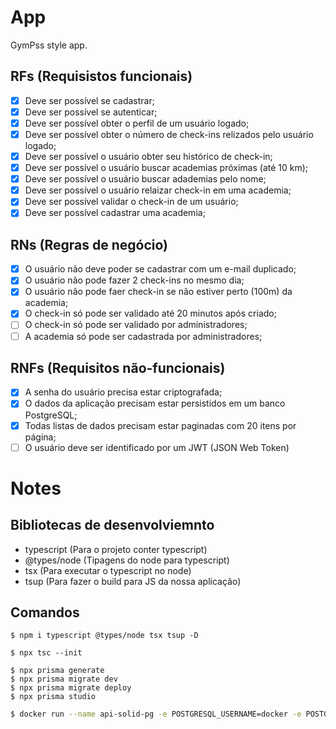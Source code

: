 # App

GymPss style app.

## RFs (Requisistos funcionais)

- [x] Deve ser possível se cadastrar;
- [x] Deve ser possível se autenticar;
- [x] Deve ser possível obter o perfil de um usuário logado;
- [x] Deve ser possível obter o número de check-ins relizados pelo usuário logado;
- [x] Deve ser possível o usuário obter seu histórico de check-in;
- [x] Deve ser possível o usuário buscar academias próximas (até 10 km);
- [x] Deve ser possível o usuário buscar adademias pelo nome;
- [x] Deve ser possível o usuário relaizar check-in em uma academia;
- [x] Deve ser possível validar o check-in de um usuário;   
- [x] Deve ser possível cadastrar uma academia;

## RNs (Regras de negócio)

- [x] O usuário não deve poder se cadastrar com um e-mail duplicado;
- [x] O usuário não pode fazer 2 check-ins no mesmo dia;
- [X] O usuário não pode faer check-in se não estiver perto (100m) da academia;
- [x] O check-in só pode ser validado até 20 minutos após criado;
- [ ] O check-in só pode ser validado por administradores;
- [ ] A academia só pode ser cadastrada por administradores;

## RNFs (Requisitos não-funcionais)

- [x] A senha do usuário precisa estar criptografada;
- [x] O dados da aplicação precisam estar persistidos em um banco PostgreSQL;
- [x] Todas listas de dados precisam estar paginadas com 20 itens por página;
- [ ] O usuário deve ser identificado por um JWT (JSON Web Token)

# Notes

## Bibliotecas de desenvolviemnto

- typescript (Para o projeto conter typescript)
- @types/node (Tipagens do node para typescript)
- tsx (Para executar o typescript no node)
- tsup (Para fazer o build para JS da nossa aplicação)

## Comandos

```
$ npm i typescript @types/node tsx tsup -D
```

```
$ npx tsc --init
```

```
$ npx prisma generate
$ npx prisma migrate dev
$ npx prisma migrate deploy
$ npx prisma studio
```

```sh
$ docker run --name api-solid-pg -e POSTGRESQL_USERNAME=docker -e POSTGRESQL_PASSWORD=docker -e POSTGRESQL_DATABASE=apisolid -p 5432:5432 bitnami/postgresql:latest
```